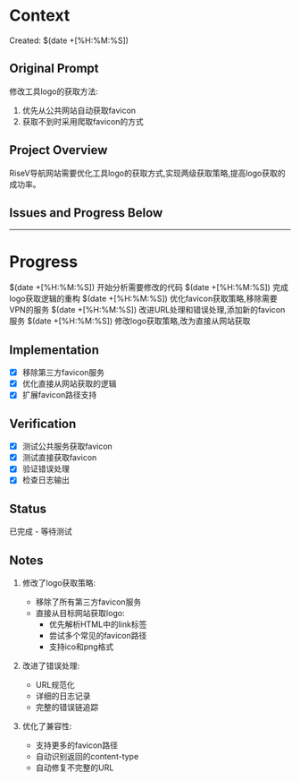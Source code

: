 # Context
Created: $(date +[%H:%M:%S])

## Original Prompt
修改工具logo的获取方法:
1. 优先从公共网站自动获取favicon
2. 获取不到时采用爬取favicon的方式

## Project Overview
RiseV导航网站需要优化工具logo的获取方式,实现两级获取策略,提高logo获取的成功率。

## Issues and Progress Below
---

# Progress
$(date +[%H:%M:%S]) 开始分析需要修改的代码
$(date +[%H:%M:%S]) 完成logo获取逻辑的重构
$(date +[%H:%M:%S]) 优化favicon获取策略,移除需要VPN的服务
$(date +[%H:%M:%S]) 改进URL处理和错误处理,添加新的favicon服务
$(date +[%H:%M:%S]) 修改logo获取策略,改为直接从网站获取

## Implementation
- [x] 移除第三方favicon服务
- [x] 优化直接从网站获取的逻辑
- [x] 扩展favicon路径支持

## Verification
- [x] 测试公共服务获取favicon
- [x] 测试直接获取favicon
- [x] 验证错误处理
- [x] 检查日志输出

## Status
已完成 - 等待测试

## Notes
1. 修改了logo获取策略:
   - 移除了所有第三方favicon服务
   - 直接从目标网站获取logo:
     * 优先解析HTML中的link标签
     * 尝试多个常见的favicon路径
     * 支持ico和png格式
   
2. 改进了错误处理:
   - URL规范化
   - 详细的日志记录
   - 完整的错误链追踪

3. 优化了兼容性:
   - 支持更多的favicon路径
   - 自动识别返回的content-type
   - 自动修复不完整的URL 